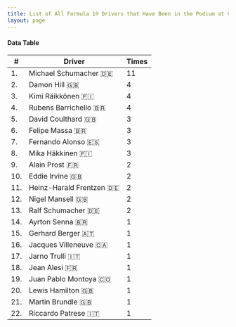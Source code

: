```yaml
---
title: List of All Formula 1® Drivers that Have Been in the Podium at Circuit de Nevers Magny-Cours
layout: page
---
```


<canvas id="chart" width="400" height="180"></canvas>
<script>
var data = {
    "datasets": [
        {
            "backgroundColor": "#f3a935",
            "borderColor": "#f68639",
            "borderWidth": 1,
            "data": [
                11.0,
                4.0,
                4.0,
                4.0,
                3.0,
                3.0,
                3.0,
                3.0,
                2.0,
                2.0,
                2.0,
                2.0,
                2.0,
                1.0,
                1.0,
                1.0,
                1.0,
                1.0,
                1.0,
                1.0,
                1.0,
                1.0
            ],
            "label": "Times"
        }
    ],
    "labels": [
        "Michael Schumacher 🇩🇪",
        "Damon Hill 🇬🇧",
        "Kimi Räikkönen 🇫🇮",
        "Rubens Barrichello 🇧🇷",
        "David Coulthard 🇬🇧",
        "Felipe Massa 🇧🇷",
        "Fernando Alonso 🇪🇸",
        "Mika Häkkinen 🇫🇮",
        "Alain Prost 🇫🇷",
        "Eddie Irvine 🇬🇧",
        "Heinz-Harald Frentzen 🇩🇪",
        "Nigel Mansell 🇬🇧",
        "Ralf Schumacher 🇩🇪",
        "Ayrton Senna 🇧🇷",
        "Gerhard Berger 🇦🇹",
        "Jacques Villeneuve 🇨🇦",
        "Jarno Trulli 🇮🇹",
        "Jean Alesi 🇫🇷",
        "Juan Pablo Montoya 🇨🇴",
        "Lewis Hamilton 🇬🇧",
        "Martin Brundle 🇬🇧",
        "Riccardo Patrese 🇮🇹"
    ]
};
var options = {
  legend: {
    display: false
  },
  scales: {
    xAxes: [{
      ticks: {
        beginAtZero: true,
        maxRotation: 180,
        display: window.innerWidth > 800
      }
    }],
    yAxes: [{
      ticks: {
        beginAtZero: true
      }
    }]
  },
  onResize: function(chart, size) {
    chart.options.scales.xAxes[0].ticks.display = size.width > 800;
  }
};
new Chart("chart", {
    data: data,
    type: 'bar',
    options: options
});
</script>



#### Data Table

| # | Driver | Times |
|--|--|--|
| 1. | Michael Schumacher 🇩🇪 | 11 |
| 2. | Damon Hill 🇬🇧 | 4 |
| 3. | Kimi Räikkönen 🇫🇮 | 4 |
| 4. | Rubens Barrichello 🇧🇷 | 4 |
| 5. | David Coulthard 🇬🇧 | 3 |
| 6. | Felipe Massa 🇧🇷 | 3 |
| 7. | Fernando Alonso 🇪🇸 | 3 |
| 8. | Mika Häkkinen 🇫🇮 | 3 |
| 9. | Alain Prost 🇫🇷 | 2 |
| 10. | Eddie Irvine 🇬🇧 | 2 |
| 11. | Heinz-Harald Frentzen 🇩🇪 | 2 |
| 12. | Nigel Mansell 🇬🇧 | 2 |
| 13. | Ralf Schumacher 🇩🇪 | 2 |
| 14. | Ayrton Senna 🇧🇷 | 1 |
| 15. | Gerhard Berger 🇦🇹 | 1 |
| 16. | Jacques Villeneuve 🇨🇦 | 1 |
| 17. | Jarno Trulli 🇮🇹 | 1 |
| 18. | Jean Alesi 🇫🇷 | 1 |
| 19. | Juan Pablo Montoya 🇨🇴 | 1 |
| 20. | Lewis Hamilton 🇬🇧 | 1 |
| 21. | Martin Brundle 🇬🇧 | 1 |
| 22. | Riccardo Patrese 🇮🇹 | 1 |
